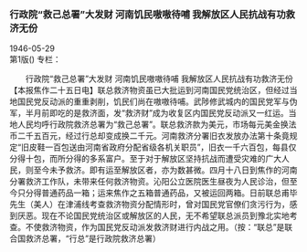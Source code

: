 ### 行政院“救己总署”大发财  河南饥民嗷嗷待哺  我解放区人民抗战有功救济无份  

1946-05-29  
第1版()
专栏：

　　行政院“救己总署”大发财
    河南饥民嗷嗷待哺
    我解放区人民抗战有功救济无份
    【本报焦作二十五日电】联总救济物资虽已大批运到河南国民党统治区，但经过当地国民党反动派的重重剥削，饥民们尚在嗷嗷待哺。武陟修武城内的国民党军与伪军，半月前即吃的是救济面，发“救济财”成为收复区内国民党反动派又一红运。当地人民均呼行政院救济总署为“救己总署”。联总救济款为美元，市场每元美金换法币二千五百元，经过行总却变成换二千元。河南救济分署旧衣发放办法第十条竟规定“旧皮鞋一百包送由河南省政府分配省级各机关职员”，旧衣一千六百包，每县仅分得十包，而所分得的多系富户。至于对于解放区坚持抗战而遭受灾难的广大人民，则至今未予救济。即有运至解放区者，亦为数甚微。四月十八日到焦作的河南分署救济工作队，未带来任何救济物资。沁阳公立医院医生昼夜为人民诊治，但至今只分得普通药品一箱；运来焦作之五箱普通药品，又被运回两箱。日前联总甫毕先生（美人）在津浦线考查救济物资分配情形时，曾对国民党官僚们贪污行为，感到厌恶。现在不论国民党统治区或解放区的人民，无不希望联总派员到豫北实地考查。不使救济物资，作为国民党反动派发救济财进行内战之用。（按：“联总”是联合国救济总署，“行总”是行政院救济总署）  
